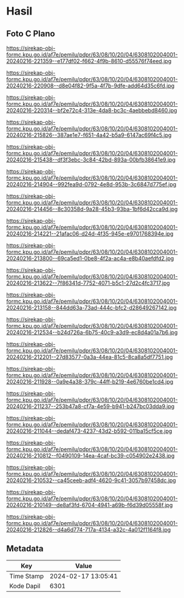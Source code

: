 # Hasil

## Foto C Plano

https://sirekap-obj-formc.kpu.go.id/af7e/pemilu/pdpr/63/08/10/20/04/6308102004001-20240216-221359--e177df02-f662-4f9b-8610-d55576f74eed.jpg

https://sirekap-obj-formc.kpu.go.id/af7e/pemilu/pdpr/63/08/10/20/04/6308102004001-20240216-220908--d8e04f82-9f5a-4f7b-9dfe-add64d35c6fd.jpg

https://sirekap-obj-formc.kpu.go.id/af7e/pemilu/pdpr/63/08/10/20/04/6308102004001-20240216-220314--bf2e72c4-313e-4da8-bc3c-4aebbebd8460.jpg

https://sirekap-obj-formc.kpu.go.id/af7e/pemilu/pdpr/63/08/10/20/04/6308102004001-20240216-215826--387ae1e7-f651-4a42-b5a9-6147ac69f4c5.jpg

https://sirekap-obj-formc.kpu.go.id/af7e/pemilu/pdpr/63/08/10/20/04/6308102004001-20240216-215438--df3f3ebc-3c84-42bd-893a-00bfb38641e9.jpg

https://sirekap-obj-formc.kpu.go.id/af7e/pemilu/pdpr/63/08/10/20/04/6308102004001-20240216-214904--992fea9d-0792-4e8d-953b-3c6847d775ef.jpg

https://sirekap-obj-formc.kpu.go.id/af7e/pemilu/pdpr/63/08/10/20/04/6308102004001-20240216-214456--8c30358d-9a28-45b3-93ba-1bf6d42cca9d.jpg

https://sirekap-obj-formc.kpu.go.id/af7e/pemilu/pdpr/63/08/10/20/04/6308102004001-20240216-214221--21afac06-d24d-4f35-945e-e9701768394e.jpg

https://sirekap-obj-formc.kpu.go.id/af7e/pemilu/pdpr/63/08/10/20/04/6308102004001-20240216-213800--69ca5ed1-0be8-4f2a-ac4a-e8b40aefdfd2.jpg

https://sirekap-obj-formc.kpu.go.id/af7e/pemilu/pdpr/63/08/10/20/04/6308102004001-20240216-213622--7f86341d-7752-4071-b5c1-27d2c4fc3717.jpg

https://sirekap-obj-formc.kpu.go.id/af7e/pemilu/pdpr/63/08/10/20/04/6308102004001-20240216-213158--844dd63a-73ad-444c-bfc2-d28649267142.jpg

https://sirekap-obj-formc.kpu.go.id/af7e/pemilu/pdpr/63/08/10/20/04/6308102004001-20240216-212534--b24d726a-6b75-40c9-a3d9-ec8d4a01a7b6.jpg

https://sirekap-obj-formc.kpu.go.id/af7e/pemilu/pdpr/63/08/10/20/04/6308102004001-20240216-212201--27d83577-0a3a-44ea-81c5-8ca8a5df7751.jpg

https://sirekap-obj-formc.kpu.go.id/af7e/pemilu/pdpr/63/08/10/20/04/6308102004001-20240216-211928--0a9e4a38-379c-44ff-b219-4e6760be1cd4.jpg

https://sirekap-obj-formc.kpu.go.id/af7e/pemilu/pdpr/63/08/10/20/04/6308102004001-20240216-211237--253b47a8-cf7a-4e59-b941-b247bc03dda9.jpg

https://sirekap-obj-formc.kpu.go.id/af7e/pemilu/pdpr/63/08/10/20/04/6308102004001-20240216-211044--dedaf473-4237-43d2-b592-011ba15cf5ce.jpg

https://sirekap-obj-formc.kpu.go.id/af7e/pemilu/pdpr/63/08/10/20/04/6308102004001-20240216-210812--f0490109-14ea-4caf-bc39-c054902e2438.jpg

https://sirekap-obj-formc.kpu.go.id/af7e/pemilu/pdpr/63/08/10/20/04/6308102004001-20240216-210532--ca45ceeb-adf4-4620-9c41-3057b97458dc.jpg

https://sirekap-obj-formc.kpu.go.id/af7e/pemilu/pdpr/63/08/10/20/04/6308102004001-20240216-210149--de8af3fd-6704-4941-a69b-f6d39d05558f.jpg

https://sirekap-obj-formc.kpu.go.id/af7e/pemilu/pdpr/63/08/10/20/04/6308102004001-20240216-212826--d4a6d774-717a-4134-a32c-4a012f1164f8.jpg


## Metadata

| Key        | Value               |
| ---------- | ------------------- |
| Time Stamp | 2024-02-17 13:05:41 |
| Kode Dapil | 6301                |




